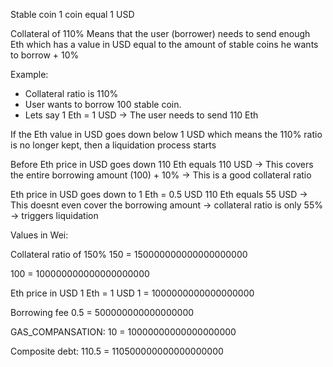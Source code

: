 Stable coin
1 coin equal 1 USD

Collateral of 110%
Means that the user (borrower) needs to send enough Eth which has a value in USD equal to the amount of stable coins
he wants to borrow + 10%

Example:

- Collateral ratio is 110%
- User wants to borrow 100 stable coin.
- Lets say 1 Eth = 1 USD
  -> The user needs to send 110 Eth

If the Eth value in USD goes down below 1 USD which means the 110% ratio is no longer kept, then a liquidation process starts

Before Eth price in USD goes down
110 Eth equals 110 USD -> This covers the entire borrowing amount (100) + 10% -> This is a good collateral ratio

Eth price in USD goes down to 1 Eth = 0.5 USD
110 Eth equals 55 USD -> This doesnt even cover the borrowing amount -> collateral ratio is only 55% -> triggers liquidation

Values in Wei:

Collateral ratio of 150%
150 = 150000000000000000000

100 = 100000000000000000000

Eth price in USD 1 Eth = 1 USD
1 = 1000000000000000000

Borrowing fee
0.5 = 500000000000000000

GAS_COMPANSATION:
10 = 10000000000000000000

Composite debt:
110.5 = 110500000000000000000
